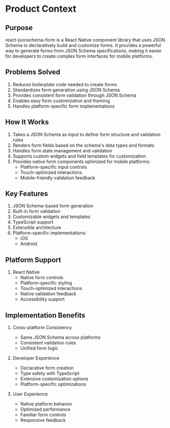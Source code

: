 # Product Context

## Purpose
react-jsonschema-form is a React Native component library that uses JSON Schema to declaratively build and customize forms. It provides a powerful way to generate forms from JSON Schema specifications, making it easier for developers to create complex form interfaces for mobile platforms.

## Problems Solved
1. Reduces boilerplate code needed to create forms
2. Standardizes form generation using JSON Schema
3. Provides consistent form validation through JSON Schema
4. Enables easy form customization and theming
5. Handles platform-specific form implementations

## How It Works
1. Takes a JSON Schema as input to define form structure and validation rules
2. Renders form fields based on the schema's data types and formats
3. Handles form state management and validation
4. Supports custom widgets and field templates for customization
5. Provides native form components optimized for mobile platforms:
   - Platform-specific input controls
   - Touch-optimized interactions
   - Mobile-friendly validation feedback

## Key Features
1. JSON Schema-based form generation
2. Built-in form validation
3. Customizable widgets and templates
4. TypeScript support
5. Extensible architecture
6. Platform-specific implementations:
   - iOS
   - Android

## Platform Support
1. React Native
   - Native form controls
   - Platform-specific styling
   - Touch-optimized interactions
   - Native validation feedback
   - Accessibility support

## Implementation Benefits
1. Cross-platform Consistency
   - Same JSON Schema across platforms
   - Consistent validation rules
   - Unified form logic

2. Developer Experience
   - Declarative form creation
   - Type safety with TypeScript
   - Extensive customization options
   - Platform-specific optimizations

3. User Experience
   - Native platform behavior
   - Optimized performance
   - Familiar form controls
   - Responsive feedback
